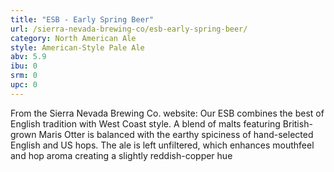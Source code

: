```yaml
---
title: "ESB - Early Spring Beer"
url: /sierra-nevada-brewing-co/esb-early-spring-beer/
category: North American Ale
style: American-Style Pale Ale
abv: 5.9
ibu: 0
srm: 0
upc: 0
---
```

From the Sierra Nevada Brewing Co. website:
Our ESB combines the best of English tradition with West Coast style. A blend of malts featuring British-grown Maris Otter is balanced with the earthy spiciness of hand-selected English and US hops. The ale is left unfiltered, which enhances mouthfeel and hop aroma creating a slightly reddish-copper hue
